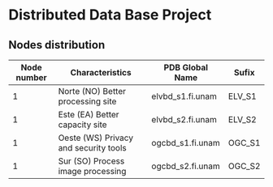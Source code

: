 # Distributed Data Base Project 

## Nodes distribution

| Node number | Characteristics | PDB Global Name | Sufix |
| --------- | --------------- | ------------- | ------- |
|1|Norte (NO) Better processing site|elvbd_s1.fi.unam|ELV_S1
|1|Este (EA) Better capacity site|elvbd_s2.fi.unam|ELV_S2
|1|Oeste (WS) Privacy and security tools|ogcbd_s1.fi.unam|OGC_S1
|1|Sur (SO) Process image processing|ogcbd_s2.fi.unam|OGC_S2 
